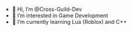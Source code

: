 - 👋 Hi, I’m @Cross-Guild-Dev
- 👀 I’m interested in Game Development
- 🌱 I’m currently learning Lua (Roblox) and C++

<!---
Cross-Guild-Dev/Cross-Guild-Dev is a ✨ special ✨ repository because its `README.md` (this file) appears on your GitHub profile.
You can click the Preview link to take a look at your changes.
--->
